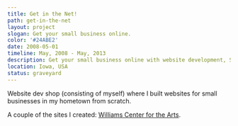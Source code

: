 ```yaml
---
title: Get in the Net!
path: get-in-the-net
layout: project
slogan: Get your small business online.
color: '#24ABE2'
date: 2008-05-01
timeline: May, 2008 - May, 2013
description: Get your small business online with website development, SEO, and social media provided by Get in the Net!
location: Iowa, USA
status: graveyard
---
```

Website dev shop (consisting of myself) where I built websites for small businesses in my hometown from scratch.

A couple of the sites I created: [Williams Center for the Arts](https://web.archive.org/web/20120921020657/http://www.williamscenterforthearts.com:80/).
